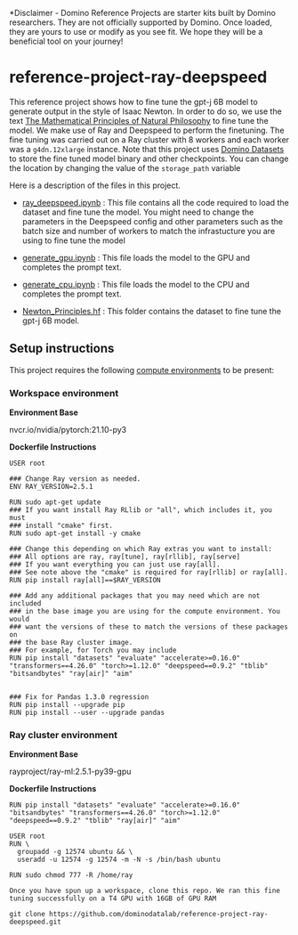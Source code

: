 *Disclaimer - Domino Reference Projects are starter kits built by Domino researchers. They are not officially supported by Domino. Once loaded, they are yours to use or modify as you see fit. We hope they will be a beneficial tool on your journey!

# reference-project-ray-deepspeed
This reference project shows how to fine tune the gpt-j 6B model to generate output in the style of Isaac Newton. In order to do so, we use the text [The Mathematical Principles of Natural Philosophy](https://en.wikisource.org/wiki/The_Mathematical_Principles_of_Natural_Philosophy_(1846)) to fine tune the model. We make use of Ray and Deepspeed to perform the finetuning. The fine tuning was carried out on a Ray cluster with 8 workers and each worker was a `g4dn.12xlarge` instance. Note that this project uses [Domino Datasets](https://docs.dominodatalab.com/en/latest/user_guide/0a8d11/datasets/) to store the fine tuned model binary and other checkpoints. You can change the location by changing the value of the `storage_path` variable

Here is a description of the files in this project.

* [ray_deepspeed.ipynb](ray_deepspeed.ipynb) : This file contains all the code required to load the dataset and fine tune the model. You might need to change the parameters in the Deepspeed config and other parameters such as the batch size and number of workers to match the infrastucture you are using to fine tune the model

* [generate_gpu.ipynb](generate_gpu.ipynb) : This file loads the model to the GPU  and completes the prompt text.

* [generate_cpu.ipynb](generate_cpu.ipynb) : This file loads the model to the CPU  and completes the prompt text.

* [Newton_Principles.hf](Newton_Principles.hf) : This folder contains the dataset to fine tune the gpt-j 6B model. 


## Setup instructions

This project requires the following [compute environments](https://docs.dominodatalab.com/en/latest/user_guide/f51038/environments/) to be present:

### Workspace environment
**Environment Base** 

nvcr.io/nvidia/pytorch:21.10-py3

**Dockerfile Instructions**

```
USER root

### Change Ray version as needed.
ENV RAY_VERSION=2.5.1

RUN sudo apt-get update
### If you want install Ray RLlib or "all", which includes it, you must
### install "cmake" first.
RUN sudo apt-get install -y cmake

### Change this depending on which Ray extras you want to install:
### All options are ray, ray[tune], ray[rllib], ray[serve]
### If you want everything you can just use ray[all].
### See note above the "cmake" is required for ray[rllib] or ray[all].
RUN pip install ray[all]==$RAY_VERSION

### Add any additional packages that you may need which are not included
### in the base image you are using for the compute environment. You would
### want the versions of these to match the versions of these packages on
### the base Ray cluster image.
### For example, for Torch you may include
RUN pip install "datasets" "evaluate" "accelerate>=0.16.0" "transformers==4.26.0" "torch>=1.12.0" "deepspeed==0.9.2" "tblib" "bitsandbytes" "ray[air]" "aim"


### Fix for Pandas 1.3.0 regression
RUN pip install --upgrade pip
RUN pip install --user --upgrade pandas

```

### Ray cluster environment

**Environment Base** 

rayproject/ray-ml:2.5.1-py39-gpu

**Dockerfile Instructions**

```
RUN pip install "datasets" "evaluate" "accelerate>=0.16.0" "bitsandbytes" "transformers==4.26.0" "torch>=1.12.0" "deepspeed==0.9.2" "tblib" "ray[air]" "aim"

USER root
RUN \
  groupadd -g 12574 ubuntu && \
  useradd -u 12574 -g 12574 -m -N -s /bin/bash ubuntu
  
RUN sudo chmod 777 -R /home/ray

Once you have spun up a workspace, clone this repo. We ran this fine tuning successfully on a T4 GPU with 16GB of GPU RAM
```
```
git clone https://github.com/dominodatalab/reference-project-ray-deepspeed.git
```
